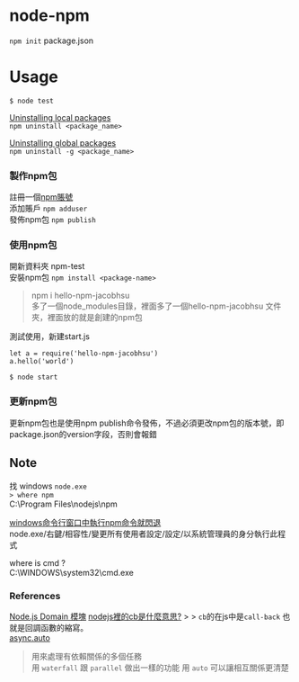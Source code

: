 # node-npm

`npm init` package.json

# Usage

`$ node test`  

[Uninstalling local packages](https://docs.npmjs.com/uninstalling-packages-and-dependencies)    
`npm uninstall <package_name>`  

[Uninstalling global packages](https://docs.npmjs.com/uninstalling-packages-and-dependencies)  
`npm uninstall -g <package_name>`    


### 製作npm包  
註冊一個[npm賬號](https://www.npmjs.com)   
添加賬戶 `npm adduser`  
發佈npm包 `npm publish` 

### 使用npm包  
開新資料夾 npm-test  
安裝npm包 `npm install <package-name>`  
> npm i hello-npm-jacobhsu  
多了一個node_modules目錄，裡面多了一個hello-npm-jacobhsu 文件夾，裡面放的就是創建的npm包


測試使用，新建start.js
```
let a = require('hello-npm-jacobhsu')
a.hello('world')
```
`$ node start`

### 更新npm包
更新npm包也是使用npm publish命令發佈，不過必須更改npm包的版本號，即package.json的version字段，否則會報錯

## Note 

找 windows `node.exe`  
`> where npm`  
C:\Program Files\nodejs\npm  

[windows命令行窗口中執行npm命令就閃退](https://blog.csdn.net/roongyan92/article/details/80106399)  
node.exe/右鍵/相容性/變更所有使用者設定/設定/以系統管理員的身分執行此程式　

where is cmd ?    
C:\WINDOWS\system32\cmd.exe  

### References

[Node.js Domain 模塊](http://www.runoob.com/nodejs/nodejs-domain-module.html)
[nodejs裡的cb是什麼意思?](https://zhidao.baidu.com/question/1737085574259806347.html) > > `cb`的在js中是`call-back` 也就是回調函數的縮寫。  
[async.auto](https://caolan.github.io/async/docs.html#auto)  
> 用來處理有依賴關係的多個任務   
用 `waterfall` 跟 `parallel` 做出一樣的功能 用 `auto` 可以讓相互關係更清楚